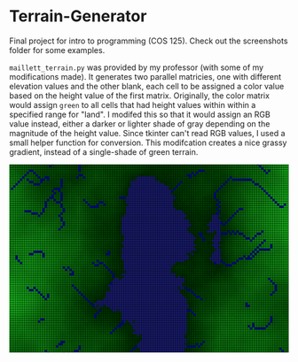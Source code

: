 # Terrain-Generator
Final project for intro to programming (COS 125).
Check out the screenshots folder for some examples.

`maillett_terrain.py` was provided by my professor (with some of my modifications made). It generates two parallel matricies, one with different elevation values and the other blank, each cell to be assigned a color value based on the height value of the first matrix.
Originally, the color matrix would assign `green` to all cells that had height values within within a specified range for "land". I modifed this so that it would assign an RGB value instead, either a darker or lighter shade of gray depending on the magnitude of the height value. Since tkinter can't read RGB values, I used a small helper function for conversion. This modifcation creates a nice grassy gradient, instead of a single-shade of green terrain.

![alt text](https://github.com/KemptonM/Terrain-Generator/blob/main/screenshots/Green%202.png)
